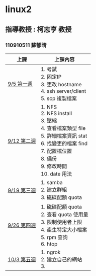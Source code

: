 # linux2 
## 指導教授 : 柯志亨 教授
### 110910511 蘇郁晴

上課 | 上課內容
----|----
[9/5 第一週](https://github.com/yucing/linux2/blob/main/week/week1.md)|1. 考試 <br> 2. 固定IP <br> 3. 更改 hostname <br> 4. ssh server/client <br> 5. scp 複製檔案
[9/12 第二週](https://github.com/yucing/linux2/blob/main/week/week2.md)|1. NFS <br> 2. NFS install <br> 3. 壓縮 <br> 4. 查看檔案類型 file <br> 5. 詳細檔案資訊 stat <br> 6. 找變更的檔案 find <br> 7. 配置檔位置 <br> 8. 備份 <br> 9. 修改時間 <br> 10. date 用法
[9/19 第三週](https://github.com/yucing/linux2/blob/main/week/week3.md)|1. samba <br> 2. 建立群組 <br> 3. 磁碟配額 quota
[9/26 第四週](https://github.com/yucing/linux2/blob/main/week/week4.md)|1. 磁碟配額 quota <br> 2. 查看 quota 使用量 <br> 3. 限制使用者上限 <br> 4. 產生特定大小檔案 <br> 5. rpm 查詢 <br> 6. htop
[10/3 第五週](https://github.com/yucing/linux2/blob/main/week/week5.md)|1. ngrok <br> 2. 建立自己的網站 <br> 3. 